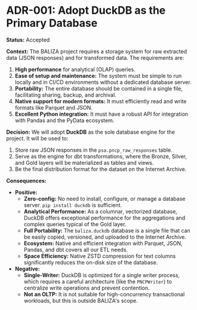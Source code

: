 # ADR-001: Adopt DuckDB as the Primary Database

**Status:** Accepted

**Context:**
The BALIZA project requires a storage system for raw extracted data (JSON responses) and for transformed data. The requirements are:
1.  **High performance** for analytical (OLAP) queries.
2.  **Ease of setup and maintenance:** The system must be simple to run locally and in CI/CD environments without a dedicated database server.
3.  **Portability:** The entire database should be contained in a single file, facilitating sharing, backup, and archival.
4.  **Native support for modern formats:** It must efficiently read and write formats like Parquet and JSON.
5.  **Excellent Python integration:** It must have a robust API for integration with Pandas and the PyData ecosystem.

**Decision:**
We will adopt **DuckDB** as the sole database engine for the project. It will be used to:
1.  Store raw JSON responses in the `psa.pncp_raw_responses` table.
2.  Serve as the engine for dbt transformations, where the Bronze, Silver, and Gold layers will be materialized as tables and views.
3.  Be the final distribution format for the dataset on the Internet Archive.

**Consequences:**
*   **Positive:**
    *   **Zero-config:** No need to install, configure, or manage a database server. `pip install duckdb` is sufficient.
    *   **Analytical Performance:** As a columnar, vectorized database, DuckDB offers exceptional performance for the aggregations and complex queries typical of the Gold layer.
    *   **Full Portability:** The `baliza.duckdb` database is a single file that can be easily copied, versioned, and uploaded to the Internet Archive.
    *   **Ecosystem:** Native and efficient integration with Parquet, JSON, Pandas, and dbt covers all our ETL needs.
    *   **Space Efficiency:** Native ZSTD compression for text columns significantly reduces the on-disk size of the database.
*   **Negative:**
    *   **Single-Writer:** DuckDB is optimized for a single writer process, which requires a careful architecture (like the `PNCPWriter`) to centralize write operations and prevent contention.
    *   **Not an OLTP:** It is not suitable for high-concurrency transactional workloads, but this is outside BALIZA's scope.
